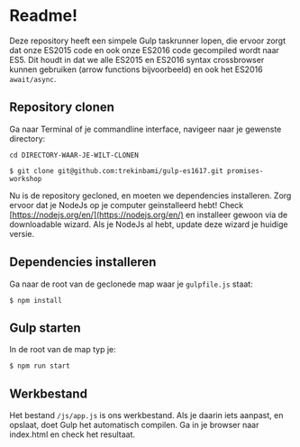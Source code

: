 # Readme!
Deze repository heeft een simpele Gulp taskrunner lopen, die ervoor zorgt dat onze ES2015 code en ook onze ES2016 code gecompiled wordt naar ES5. Dit houdt in dat we alle ES2015 en ES2016 syntax crossbrowser kunnen gebruiken (arrow functions bijvoorbeeld) en ook het ES2016 `await/async`.

## Repository clonen
Ga naar Terminal of je commandline interface, navigeer naar je gewenste directory:

`cd DIRECTORY-WAAR-JE-WILT-CLONEN`

`$ git clone git@github.com:trekinbami/gulp-es1617.git promises-workshop`

Nu is de repository gecloned, en moeten we dependencies installeren. Zorg ervoor dat je NodeJs op je computer geinstalleerd hebt! Check [https://nodejs.org/en/](https://nodejs.org/en/) en installeer gewoon via de downloadable wizard. Als je NodeJs al hebt, update deze wizard je huidige versie.

## Dependencies installeren
Ga naar de root van de geclonede map waar je `gulpfile.js` staat:

`$ npm install`

## Gulp starten
In de root van de map typ je:

`$ npm run start`

## Werkbestand
Het bestand `/js/app.js` is ons werkbestand. Als je daarin iets aanpast, en opslaat, doet Gulp het automatisch compilen. Ga in je browser naar index.html en check het resultaat.
